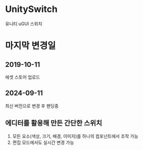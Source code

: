 # UnitySwitch
유니티 uGUI 스위치

# 마지막 변경일
## 2019-10-11
에셋 스토어 업로드
## 2024-09-11
최신 버전으로 변경 후 펜딩중

## 에디터를 활용해 만든 간단한 스위치

<ol>
<li> 모든 요소(색상, 크기, 배경, 이미지)를 하나의 컴포넌트에서 조작 가능</li>
<li> 편집 모드에서도 실시간 변경 가능</li>
</ol>
